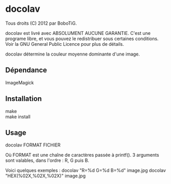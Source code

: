 
docolav
=======

Tous droits (C) 2012 par BoboTiG.
 
docolav est livré avec ABSOLUMENT AUCUNE GARANTIE.
C'est une programe libre, et vous pouvez le redistribuer sous certaines
conditions. Voir la GNU General Public Licence pour plus de détails.

docolav détermine la couleur moyenne dominante d'une image. 


Dépendance
----------

ImageMagick


Installation
------------

make  
make install


Usage
-----

docolav FORMAT FICHIER

Où FORMAT est une chaîne de caractères passée à printf().
3 arguments sont valables, dans l'ordre : R, G puis B.

Voici quelques exemples :
	docolav "R=%d G=%d B=%d" image.jpg
	docolav "HEX(%02X,%02X,%02X)" image.jpg
